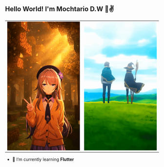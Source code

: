 ## Hello World! I'm Mochtario D.W 👋✌️

<table>
  <tr>
    <td align="center">
      <img src="./img/anime-live-wallpapers-iphone-4k-7614-ezgif.com-resize (2).gif" alt="GIF 1" width="395">
    </td>
    <td align="center">
      <img src="./img/konosuba-live-wallpapers-4k-5786-ezgif.com-resize.gif" alt="GIF 2" width="395">
    </td>
  </tr>
</table>

<!--
**skymochtar/skymochtar** is a ✨ _special_ ✨ repository because its `README.md` (this file) appears on your GitHub profile.

Here are some ideas to get you started:

- 🔭 I’m currently working on ...
- 🌱 I’m currently learning ...
- 👯 I’m looking to collaborate on ...
- 🤔 I’m looking for help with ...
- 💬 Ask me about ...
- 📫 How to reach me: ...
- 😄 Pronouns: ...
- ⚡ Fun fact: ...
-->

- 🌱 I’m currently learning **Flutter**